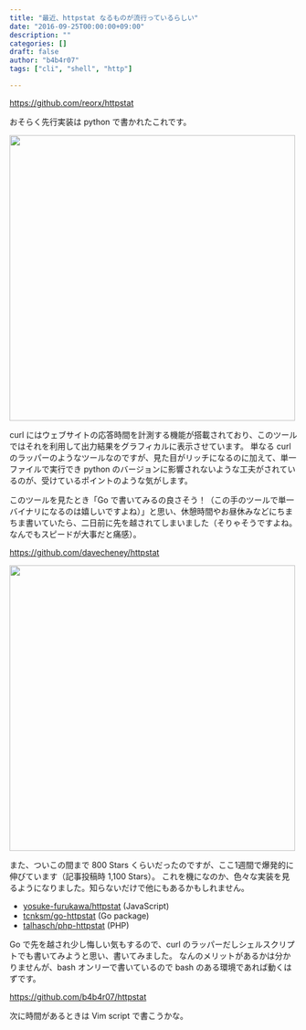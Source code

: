 ```yaml
---
title: "最近、httpstat なるものが流行っているらしい"
date: "2016-09-25T00:00:00+09:00"
description: ""
categories: []
draft: false
author: "b4b4r07"
tags: ["cli", "shell", "http"]

---
```


<https://github.com/reorx/httpstat>

おそらく先行実装は python で書かれたこれです。

<img src="/images/httpstat/httpstat-1.png" width="500">

curl にはウェブサイトの応答時間を計測する機能が搭載されており、このツールではそれを利用して出力結果をグラフィカルに表示させています。
単なる curl のラッパーのようなツールなのですが、見た目がリッチになるのに加えて、単一ファイルで実行でき python のバージョンに影響されないような工夫がされているのが、受けているポイントのような気がします。

このツールを見たとき「Go で書いてみるの良さそう！（この手のツールで単一バイナリになるのは嬉しいですよね）」と思い、休憩時間やお昼休みなどにちまちま書いていたら、二日前に先を越されてしまいました（そりゃそうですよね。なんでもスピードが大事だと痛感）。

<https://github.com/davecheney/httpstat>

<img src="/images/httpstat/httpstat-2.png" width="500">

また、ついこの間まで 800 Stars くらいだったのですが、ここ1週間で爆発的に伸びています（記事投稿時 1,100 Stars）。
これを機になのか、色々な実装を見るようになりました。知らないだけで他にもあるかもしれません。

- [yosuke-furukawa/httpstat](https://github.com/yosuke-furukawa/httpstat) (JavaScript)
- [tcnksm/go-httpstat](https://github.com/tcnksm/go-httpstat) (Go package)
- [talhasch/php-httpstat](https://github.com/talhasch/php-httpstat) (PHP)

Go で先を越され少し悔しい気もするので、curl のラッパーだしシェルスクリプトでも書いてみようと思い、書いてみました。
なんのメリットがあるかは分かりませんが、bash オンリーで書いているので bash のある環境であれば動くはずです。

<https://github.com/b4b4r07/httpstat>

次に時間があるときは Vim script で書こうかな。
